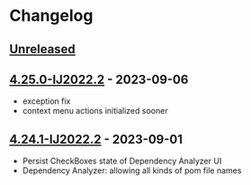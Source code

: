 # Changelog

## [Unreleased]

## [4.25.0-IJ2022.2] - 2023-09-06
- exception fix
- context menu actions initialized sooner

## [4.24.1-IJ2022.2] - 2023-09-01
- Persist CheckBoxes state of Dependency Analyzer UI
- Dependency Analyzer: allowing all kinds of pom file names

[Unreleased]: https://github.com/krasa/MavenHelper/compare/v4.24.1-IJ2022.2...HEAD

[4.24.1-IJ2022.2]: https://github.com/krasa/MavenHelper/commits/v4.24.1-IJ2022.2

[Unreleased]: https://github.com/krasa/MavenHelper/compare/v4.25.0-IJ2022.2...HEAD

[4.25.0-IJ2022.2]: https://github.com/krasa/MavenHelper/compare/v4.24.1-IJ2022.2...v4.25.0-IJ2022.2

[4.24.1-IJ2022.2]: https://github.com/krasa/MavenHelper/commits/v4.24.1-IJ2022.2
